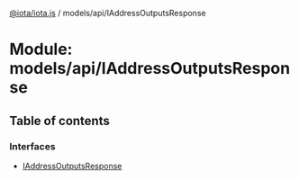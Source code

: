 [@iota/iota.js](../README.md) / models/api/IAddressOutputsResponse

# Module: models/api/IAddressOutputsResponse

## Table of contents

### Interfaces

- [IAddressOutputsResponse](../interfaces/models_api_IAddressOutputsResponse.IAddressOutputsResponse.md)
